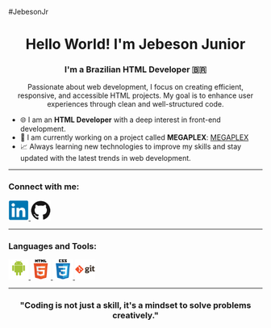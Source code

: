#JebesonJr
<h1 align="center">Hello World! I'm Jebeson Junior</h1>
<h3 align="center">I'm a Brazilian HTML Developer 🇧🇷</h3>

<p align="center">
    Passionate about web development, I focus on creating efficient, responsive, and accessible HTML projects. My goal is to enhance user experiences through clean and well-structured code.
</p>

- 🌐 I am an **HTML Developer** with a deep interest in front-end development.
- 🚀 I am currently working on a project called **MEGAPLEX**: [MEGAPLEX](None)
- 📈 Always learning new technologies to improve my skills and stay updated with the latest trends in web development.

---

<h3 align="left">Connect with me:</h3>
<p align="left">
    <a href="https://www.linkedin.com/in/yourprofile" target="_blank" rel="noreferrer">
        <img src="https://raw.githubusercontent.com/devicons/devicon/master/icons/linkedin/linkedin-original.svg" alt="linkedin" width="40" height="40"/>
    </a>
    <a href="https://github.com/yourusername" target="_blank" rel="noreferrer">
        <img src="https://raw.githubusercontent.com/devicons/devicon/master/icons/github/github-original.svg" alt="github" width="40" height="40"/>
    </a>
</p>

---

<h3 align="left">Languages and Tools:</h3>
<p align="left"> 
    <a href="https://developer.android.com" target="_blank" rel="noreferrer"> 
        <img src="https://raw.githubusercontent.com/devicons/devicon/master/icons/android/android-original-wordmark.svg" alt="android" width="40" height="40"/> 
    </a> 
    <a href="https://www.w3.org/html/" target="_blank" rel="noreferrer"> 
        <img src="https://raw.githubusercontent.com/devicons/devicon/master/icons/html5/html5-original-wordmark.svg" alt="html5" width="40" height="40"/> 
    </a> 
    <a href="https://www.w3.org/css/" target="_blank" rel="noreferrer"> 
        <img src="https://raw.githubusercontent.com/devicons/devicon/master/icons/css3/css3-original-wordmark.svg" alt="css3" width="40" height="40"/> 
    </a>
    <a href="https://git-scm.com/" target="_blank" rel="noreferrer">
        <img src="https://raw.githubusercontent.com/devicons/devicon/master/icons/git/git-original-wordmark.svg" alt="git" width="40" height="40"/>
    </a>
</p>

---

<h3 align="center">"Coding is not just a skill, it's a mindset to solve problems creatively."</h3>
